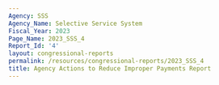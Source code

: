 ```yaml
---
Agency: SSS
Agency_Name: Selective Service System
Fiscal_Year: 2023
Page_Name: 2023_SSS_4
Report_Id: '4'
layout: congressional-reports
permalink: /resources/congressional-reports/2023_SSS_4
title: Agency Actions to Reduce Improper Payments Report
---
```

